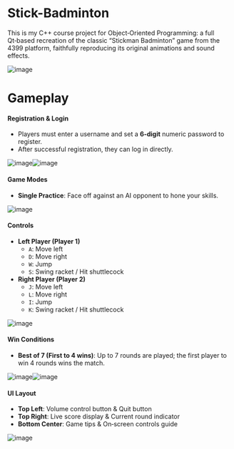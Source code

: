 # Stick-Badminton
This is my C++ course project for Object‑Oriented Programming: a full Qt‑based recreation of the classic “Stickman Badminton” game from the 4399 platform, faithfully reproducing its original animations and sound effects.

![image](https://github.com/user-attachments/assets/71e45155-dc22-476d-b2b3-607346ba42d8)

# Gameplay

#### Registration & Login
- Players must enter a username and set a **6‑digit** numeric password to register.  
- After successful registration, they can log in directly.
  
![image](https://github.com/user-attachments/assets/fbb0988f-5e84-4a36-9958-ca6426a71a6a)![image](https://github.com/user-attachments/assets/7d9cc205-4a9f-46fb-9929-c1d1c70cac83)

#### Game Modes
- **Single Practice**: Face off against an AI opponent to hone your skills.

![image](https://github.com/user-attachments/assets/f78b001e-6478-4ce9-af77-2ce313c1c6df)

#### Controls
- **Left Player (Player 1)**  
  - `A`: Move left  
  - `D`: Move right  
  - `W`: Jump  
  - `S`: Swing racket / Hit shuttlecock  
- **Right Player (Player 2)**  
  - `J`: Move left  
  - `L`: Move right  
  - `I`: Jump  
  - `K`: Swing racket / Hit shuttlecock

![image](https://github.com/user-attachments/assets/bf20768a-3903-4548-978b-86aea42466f4)

#### Win Conditions
- **Best of 7 (First to 4 wins)**: Up to 7 rounds are played; the first player to win 4 rounds wins the match.

![image](https://github.com/user-attachments/assets/460e7884-4d1c-41f1-ab74-a2dc11d559c4)![image](https://github.com/user-attachments/assets/7ca67fe3-280b-419d-9258-f80bc0cd727c)


#### UI Layout
- **Top Left**: Volume control button & Quit button  
- **Top Right**: Live score display & Current round indicator  
- **Bottom Center**: Game tips & On‑screen controls guide
  
![image](https://github.com/user-attachments/assets/484aee6e-2bad-4c0b-9fbf-4643d251f7f9)



